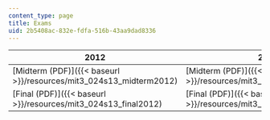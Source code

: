 ```yaml
---
content_type: page
title: Exams
uid: 2b5408ac-832e-fdfa-516b-43aa9dad8336
---
```


| 2012 | 2013 |
| --- | --- |
| [Midterm (PDF)]({{< baseurl >}}/resources/mit3_024s13_midterm2012) | [Midterm (PDF)]({{< baseurl >}}/resources/mit3_024s13_midterm2013) |
| [Final (PDF)]({{< baseurl >}}/resources/mit3_024s13_final2012) | [Final (PDF)]({{< baseurl >}}/resources/mit3_024s13_final2013)
